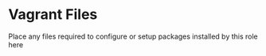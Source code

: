 # Vagrant Files

Place any files required to configure or setup packages installed by this role here
